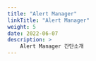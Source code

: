 ```yaml
---
title: "Alert Manager"
linkTitle: "Alert Manager"
weight: 5
date: 2022-06-07
description: >
    Alert Manager 간단소개
---
```

